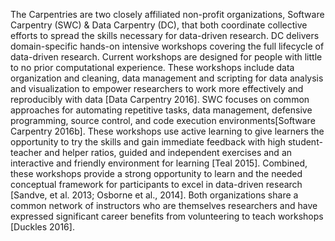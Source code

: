 The Carpentries are two closely affiliated non-profit organizations, Software Carpentry (SWC) & Data Carpentry (DC), that both coordinate collective efforts to spread the skills necessary for data-driven research. DC delivers domain-specific hands-on intensive workshops covering the full lifecycle of data-driven research. Current workshops are designed for people with little to no prior computational experience. These workshops include data organization and cleaning, data management and scripting for data analysis and visualization to empower researchers to work more effectively and reproducibly with data [Data Carpentry 2016]. SWC focuses on common approaches for automating repetitive tasks, data management, defensive programming, source control, and code execution environments[Software Carpentry 2016b]. These workshops use active learning to give learners the opportunity to try the skills and gain immediate feedback with high student-teacher and helper ratios, guided and independent exercises and an interactive and friendly environment for learning [Teal 2015]. Combined, these workshops provide a strong opportunity to learn and the needed conceptual framework for participants to excel in data-driven research [Sandve, et al. 2013; Osborne et al., 2014]. Both organizations share a common network of instructors who are themselves researchers and have expressed significant career benefits from volunteering to teach workshops [Duckles 2016].
